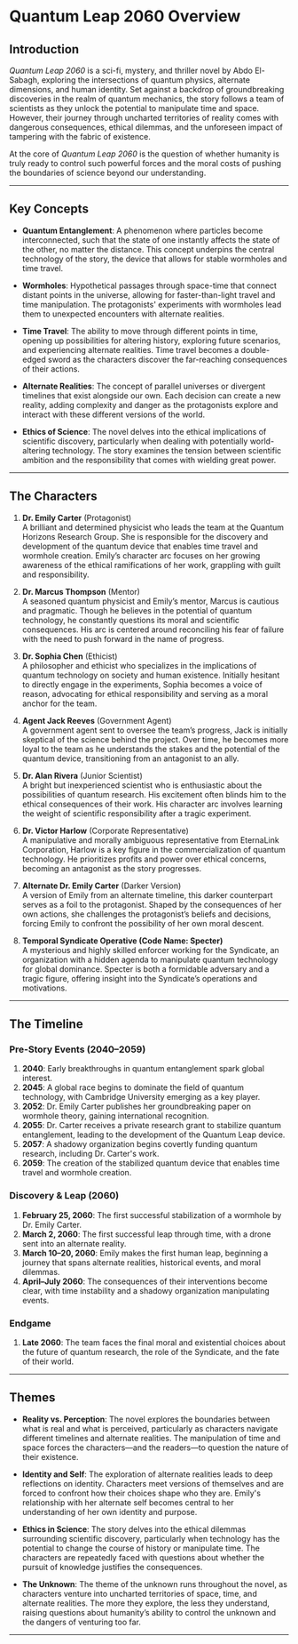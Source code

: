 # **Quantum Leap 2060 Overview**

## **Introduction**

*Quantum Leap 2060* is a sci-fi, mystery, and thriller novel by Abdo El-Sabagh, exploring the intersections of quantum physics, alternate dimensions, and human identity. Set against a backdrop of groundbreaking discoveries in the realm of quantum mechanics, the story follows a team of scientists as they unlock the potential to manipulate time and space. However, their journey through uncharted territories of reality comes with dangerous consequences, ethical dilemmas, and the unforeseen impact of tampering with the fabric of existence.

At the core of *Quantum Leap 2060* is the question of whether humanity is truly ready to control such powerful forces and the moral costs of pushing the boundaries of science beyond our understanding.

---

## **Key Concepts**

- **Quantum Entanglement**: A phenomenon where particles become interconnected, such that the state of one instantly affects the state of the other, no matter the distance. This concept underpins the central technology of the story, the device that allows for stable wormholes and time travel.
  
- **Wormholes**: Hypothetical passages through space-time that connect distant points in the universe, allowing for faster-than-light travel and time manipulation. The protagonists' experiments with wormholes lead them to unexpected encounters with alternate realities.

- **Time Travel**: The ability to move through different points in time, opening up possibilities for altering history, exploring future scenarios, and experiencing alternate realities. Time travel becomes a double-edged sword as the characters discover the far-reaching consequences of their actions.

- **Alternate Realities**: The concept of parallel universes or divergent timelines that exist alongside our own. Each decision can create a new reality, adding complexity and danger as the protagonists explore and interact with these different versions of the world.

- **Ethics of Science**: The novel delves into the ethical implications of scientific discovery, particularly when dealing with potentially world-altering technology. The story examines the tension between scientific ambition and the responsibility that comes with wielding great power.

---

## **The Characters**

1. **Dr. Emily Carter** (Protagonist)  
   A brilliant and determined physicist who leads the team at the Quantum Horizons Research Group. She is responsible for the discovery and development of the quantum device that enables time travel and wormhole creation. Emily’s character arc focuses on her growing awareness of the ethical ramifications of her work, grappling with guilt and responsibility.

2. **Dr. Marcus Thompson** (Mentor)  
   A seasoned quantum physicist and Emily’s mentor, Marcus is cautious and pragmatic. Though he believes in the potential of quantum technology, he constantly questions its moral and scientific consequences. His arc is centered around reconciling his fear of failure with the need to push forward in the name of progress.

3. **Dr. Sophia Chen** (Ethicist)  
   A philosopher and ethicist who specializes in the implications of quantum technology on society and human existence. Initially hesitant to directly engage in the experiments, Sophia becomes a voice of reason, advocating for ethical responsibility and serving as a moral anchor for the team.

4. **Agent Jack Reeves** (Government Agent)  
   A government agent sent to oversee the team’s progress, Jack is initially skeptical of the science behind the project. Over time, he becomes more loyal to the team as he understands the stakes and the potential of the quantum device, transitioning from an antagonist to an ally.

5. **Dr. Alan Rivera** (Junior Scientist)  
   A bright but inexperienced scientist who is enthusiastic about the possibilities of quantum research. His excitement often blinds him to the ethical consequences of their work. His character arc involves learning the weight of scientific responsibility after a tragic experiment.

6. **Dr. Victor Harlow** (Corporate Representative)  
   A manipulative and morally ambiguous representative from EternaLink Corporation, Harlow is a key figure in the commercialization of quantum technology. He prioritizes profits and power over ethical concerns, becoming an antagonist as the story progresses.

7. **Alternate Dr. Emily Carter** (Darker Version)  
   A version of Emily from an alternate timeline, this darker counterpart serves as a foil to the protagonist. Shaped by the consequences of her own actions, she challenges the protagonist’s beliefs and decisions, forcing Emily to confront the possibility of her own moral descent.

8. **Temporal Syndicate Operative (Code Name: Specter)**  
   A mysterious and highly skilled enforcer working for the Syndicate, an organization with a hidden agenda to manipulate quantum technology for global dominance. Specter is both a formidable adversary and a tragic figure, offering insight into the Syndicate’s operations and motivations.

---

## **The Timeline**

### **Pre-Story Events (2040–2059)**
1. **2040**: Early breakthroughs in quantum entanglement spark global interest.
2. **2045**: A global race begins to dominate the field of quantum technology, with Cambridge University emerging as a key player.
3. **2052**: Dr. Emily Carter publishes her groundbreaking paper on wormhole theory, gaining international recognition.
4. **2055**: Dr. Carter receives a private research grant to stabilize quantum entanglement, leading to the development of the Quantum Leap device.
5. **2057**: A shadowy organization begins covertly funding quantum research, including Dr. Carter's work.
6. **2059**: The creation of the stabilized quantum device that enables time travel and wormhole creation.

### **Discovery & Leap (2060)**
1. **February 25, 2060**: The first successful stabilization of a wormhole by Dr. Emily Carter.
2. **March 2, 2060**: The first successful leap through time, with a drone sent into an alternate reality.
3. **March 10–20, 2060**: Emily makes the first human leap, beginning a journey that spans alternate realities, historical events, and moral dilemmas.
4. **April–July 2060**: The consequences of their interventions become clear, with time instability and a shadowy organization manipulating events.

### **Endgame**
1. **Late 2060**: The team faces the final moral and existential choices about the future of quantum research, the role of the Syndicate, and the fate of their world.

---

## **Themes**

- **Reality vs. Perception**: The novel explores the boundaries between what is real and what is perceived, particularly as characters navigate different timelines and alternate realities. The manipulation of time and space forces the characters—and the readers—to question the nature of their existence.

- **Identity and Self**: The exploration of alternate realities leads to deep reflections on identity. Characters meet versions of themselves and are forced to confront how their choices shape who they are. Emily's relationship with her alternate self becomes central to her understanding of her own identity and purpose.

- **Ethics in Science**: The story delves into the ethical dilemmas surrounding scientific discovery, particularly when technology has the potential to change the course of history or manipulate time. The characters are repeatedly faced with questions about whether the pursuit of knowledge justifies the consequences.

- **The Unknown**: The theme of the unknown runs throughout the novel, as characters venture into uncharted territories of space, time, and alternate realities. The more they explore, the less they understand, raising questions about humanity’s ability to control the unknown and the dangers of venturing too far.

---